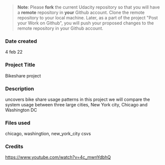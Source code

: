 >**Note**: Please **fork** the current Udacity repository so that you will have a **remote** repository in **your** Github account. Clone the remote repository to your local machine. Later, as a part of the project "Post your Work on Github", you will push your proposed changes to the remote repository in your Github account.

### Date created
4 feb 22

### Project Title
Bikeshare project

### Description
uncovers bike share usage patterns
in this project we will compare the system usage between three large cities, New York city, Chicago and Washington DC

### Files used
chicago, washingtion, new_york_city csvs

### Credits
https://www.youtube.com/watch?v=4c_mwnYdbhQ
